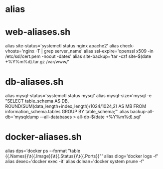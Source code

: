 # alias
# web-aliases.sh
alias site-status='systemctl status nginx apache2'
alias check-vhosts='nginx -T | grep server_name'
alias ssl-expire='openssl x509 -in /etc/ssl/cert.pem -noout -dates'
alias site-backup='tar -czf site-$(date +%Y%m%d).tar.gz /var/www/'

# db-aliases.sh  
alias mysql-status='systemctl status mysql'
alias mysql-size='mysql -e "SELECT table_schema AS DB, ROUND(SUM(data_length+index_length)/1024/1024,2) AS MB FROM information_schema.tables GROUP BY table_schema;"'
alias backup-all-db='mysqldump --all-databases > all-db-$(date +%Y%m%d).sql'

# docker-aliases.sh
alias dps='docker ps --format "table {{.Names}}\t{{.Image}}\t{{.Status}}\t{{.Ports}}"'
alias dlog='docker logs -f'
alias dexec='docker exec -it'
alias dclean='docker system prune -f'